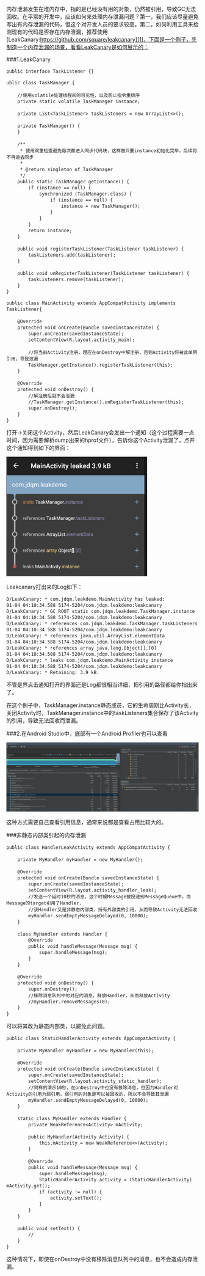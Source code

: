 内存泄漏发生在堆内存中，指的是已经没有用的对象，仍然被引用，导致GC无法回收。在平常的开发中，应该如何来处理内存泄漏问题？第一，我们应该尽量避免写出有内存泄漏的代码，但这个对开发人员的要求较高。第二，如何利用工具来检测现有的代码是否存在内存泄漏，推荐使用[LeakCanary:https://github.com/square/leakcanary][1]，下面是一个例子，先制造一个内存泄漏的场景，看看LeakCanary是如何展示的：

###1.LeakCanary

```
public interface TaskListener {}
```
```
ublic class TaskManager {

    //使用volatile处理线程间的可见性，以及防止指令重排序
    private static volatile TaskManager instance;

    private List<TaskListener> taskListeners = new ArrayList<>();

    private TaskManager() {
    }

    /**
     * 使用双重检查避免每次都进入同步代码块，这样做只要instance初始化完毕，后续将不再进去同步
     *
     * @return singleton of TaskManager
     */
    public static TaskManager getInstance() {
        if (instance == null) {
            synchronized (TaskManager.class) {
                if (instance == null) {
                    instance = new TaskManager();
                }
            }
        }
        return instance;
    }

    public void registerTaskListener(TaskListener taskListener) {
        taskListeners.add(taskListener);
    }

    public void unRegisterTaskListener(TaskListener taskListener) {
        taskListeners.remove(taskListener);
    }
}
```
```
public class MainActivity extends AppCompatActivity implements TaskListener{

    @Override
    protected void onCreate(Bundle savedInstanceState) {
        super.onCreate(savedInstanceState);
        setContentView(R.layout.activity_main);

        //将当前Activity注册，理应在onDestroy中解注册，否则Activity将被此单例引用，导致泄漏
        TaskManager.getInstance().registerTaskListener(this);
    }

    @Override
    protected void onDestroy() {
        //解注册后就不会泄漏
        //TaskManager.getInstance().unRegisterTaskListener(this);
        super.onDestroy();
    }
}
```
打开->关闭这个Activity，然后LeakCanary会发出一个通知（这个过程需要一点时间，因为需要解析dump出来的hprof文件），告诉你这个Activity泄漏了，点开这个通知得到如下的界面：

![](/Resource/leak_canary.png)

Leakcanary打出来的Log如下：
```
D/LeakCanary: * com.jdqm.leakdemo.MainActivity has leaked:
01-04 04:10:34.588 5174-5204/com.jdqm.leakdemo:leakcanary D/LeakCanary: * GC ROOT static com.jdqm.leakdemo.TaskManager.instance
01-04 04:10:34.588 5174-5204/com.jdqm.leakdemo:leakcanary D/LeakCanary: * references com.jdqm.leakdemo.TaskManager.taskListeners
01-04 04:10:34.588 5174-5204/com.jdqm.leakdemo:leakcanary D/LeakCanary: * references java.util.ArrayList.elementData
01-04 04:10:34.588 5174-5204/com.jdqm.leakdemo:leakcanary D/LeakCanary: * references array java.lang.Object[].[0]
01-04 04:10:34.588 5174-5204/com.jdqm.leakdemo:leakcanary D/LeakCanary: * leaks com.jdqm.leakdemo.MainActivity instance
01-04 04:10:34.588 5174-5204/com.jdqm.leakdemo:leakcanary D/LeakCanary: * Retaining: 3.9 kB.
```
不管是界点击通知打开的界面还是Log都很相当详细，把引用的路径都给你指出来了。

在这个例子中，TaskManager.instance静态成员，它的生命周期比Activity长，关闭Activity时，TaskManager.instance中的taskListeners集合保存了该Activity的引用，导致无法回收而泄漏。


###2.在Android Studio中，底部有一个Android Profiler也可以查看

![Android profiler](/Resource/Android_profiler.png)


这种方式需要自己查看引用信息，通常来说都是查看占用比较大的。



###非静态内部类引起的内存泄漏
```
public class HandlerLeakActivity extends AppCompatActivity {

    private MyHandler myHandler = new MyHandler();

    @Override
    protected void onCreate(Bundle savedInstanceState) {
        super.onCreate(savedInstanceState);
        setContentView(R.layout.activity_handler_leak);
        //发送一个延时10秒的消息，这个时候Message被投递到MessageQueue中，而Message的target引用了Handler，
        //该Handler又是非静态内部类，持有外部类的引用，从而导致Activity无法回收
        myHandler.sendEmptyMessageDelayed(0, 10000);
    }

    class MyHandler extends Handler {
        @Override
        public void handleMessage(Message msg) {
            super.handleMessage(msg);
        }
    }

    @Override
    protected void onDestroy() {
        super.onDestroy();
        //移除消息队列中的对应的消息，释放Handler，从而释放Activity
        //myHandler.removeMessages(0);
    }
}
```

可以将其改为静态内部类，以避免此问题。


```
public class StaticHandlerActivity extends AppCompatActivity {

    private MyHandler myHandler = new MyHandler(this);

    @Override
    protected void onCreate(Bundle savedInstanceState) {
        super.onCreate(savedInstanceState);
        setContentView(R.layout.activity_static_handler);
        //同样的演示10秒，在onDestroy中也没有移除消息，但因为Handler对Activity的引用为弱引用，弱引用的对象是可以被回收的，所以不会导致其泄漏
        myHandler.sendEmptyMessageDelayed(0, 10000);
    }

    static class MyHandler extends Handler {
        private WeakReference<Activity> mActivity;

        public MyHandler(Activity Activity) {
            this.mActivity = new WeakReference<>(Activity);
        }

        @Override
        public void handleMessage(Message msg) {
            super.handleMessage(msg);
            StaticHandlerActivity activity = (StaticHandlerActivity) mActivity.get();
            if (activity != null) {
                activity.setText();
            }
        }
    }

    public void setText() {
        //
    }
}
```
这种情况下，即使在onDestroy中没有移除消息队列中的消息，也不会造成内存泄漏。



[1]: https://github.com/square/leakcanary